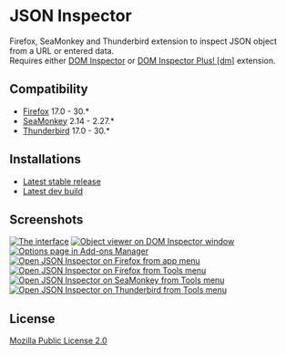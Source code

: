 # JSON Inspector

Firefox, SeaMonkey and Thunderbird extension to inspect JSON object from a URL or entered data.  
Requires either [DOM Inspector](https://addons.mozilla.org/addon/dom-inspector-6622/?src=external-json-inspector) or [DOM Inspector Plus! [dm]](https://addons.mozilla.org/addon/dom-inspector-dm/?src=external-json-inspector) extension.

## Compatibility

* [Firefox](http://www.mozilla.org/firefox/fx/#desktop) 17.0 - 30.*
* [SeaMonkey](http://www.seamonkey-project.org/releases/) 2.14 - 2.27.*
* [Thunderbird](https://www.mozilla.org/thunderbird/) 17.0 - 30.*

## Installations

* [Latest stable release](https://addons.mozilla.org/addon/json-inspector/?src=external-home)
* [Latest dev build](http://loucypher.github.io/json-inspector/xpi/json-inspector.xpi)

## Screenshots

[![The interface](https://addons.cdn.mozilla.net/img/uploads/previews/thumbs/116/116568.png)](https://addons.cdn.mozilla.net/img/uploads/previews/full/116/116568.png "The interface")
[![Object viewer on DOM Inspector window](https://addons.cdn.mozilla.net/img/uploads/previews/thumbs/116/116472.png)](https://addons.cdn.mozilla.net/img/uploads/previews/full/116/116472.png "Object viewer on DOM Inspector window")
[![Options page in Add-ons Manager](https://addons.cdn.mozilla.net/img/uploads/previews/thumbs/116/116574.png)](https://addons.cdn.mozilla.net/img/uploads/previews/full/116/116574.png "Options page in Add-ons Manager")  
[![Open JSON Inspector on Firefox from app menu](https://addons.cdn.mozilla.net/img/uploads/previews/thumbs/116/116474.png)](https://addons.cdn.mozilla.net/img/uploads/previews/full/116/116474.png "Open JSON Inspector on Firefox from app menu")
[![Open JSON Inspector on Firefox from Tools menu](https://addons.cdn.mozilla.net/img/uploads/previews/thumbs/116/116475.png)](https://addons.cdn.mozilla.net/img/uploads/previews/full/116/116475.png "Open JSON Inspector on Firefox from Tools menu")
[![Open JSON Inspector on SeaMonkey from Tools menu](https://addons.cdn.mozilla.net/img/uploads/previews/thumbs/116/116569.png)](https://addons.cdn.mozilla.net/img/uploads/previews/full/116/116569.png "Open JSON Inspector on SeaMonkey from Tools menu")
[![Open JSON Inspector on Thunderbird from Tools menu](https://addons.cdn.mozilla.net/img/uploads/previews/thumbs/116/116476.png)](https://addons.cdn.mozilla.net/img/uploads/previews/full/116/116476.png "Open JSON Inspector on Thunderbird from Tools menu")

## License

[Mozilla Public License 2.0](http://www.mozilla.org/MPL/2.0/)
